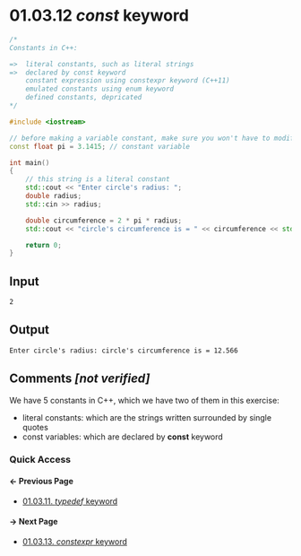 # 01.03.12 *const* keyword

```cxx
/*
Constants in C++:

=>  literal constants, such as literal strings
=>  declared by const keyword
    constant expression using constexpr keyword (C++11)
    emulated constants using enum keyword
    defined constants, depricated
*/

#include <iostream>

// before making a variable constant, make sure you won't have to modify it in future
const float pi = 3.1415; // constant variable

int main()
{
    // this string is a literal constant
    std::cout << "Enter circle's radius: ";
    double radius;
    std::cin >> radius;

    double circumference = 2 * pi * radius;
    std::cout << "circle's circumference is = " << circumference << std::endl;

    return 0;
}

```

## Input

```txt
2
```

## Output

```txt
Enter circle's radius: circle's circumference is = 12.566
```

## Comments *[not verified]*

We have 5 constants in C++, which we have two of them in this exercise:

* literal constants: which are the strings written surrounded by single quotes
* const variables: which are declared by **const** keyword

### Quick Access

<div class="previous_page pagination">

#### &#8592; Previous Page

* [01.03.11. *typedef* keyword](./../../01.the_basics/03.variables&constants/11.typedef.md)

</div>
<div class="next_page pagination">

#### &#8594; Next Page

* [01.03.13. *constexpr* keyword](./../../01.the_basics/03.variables&constants/13.constexpr.md)

</div>
